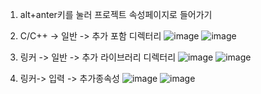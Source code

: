 1. alt+anter키를 눌러 프로젝트 속성페이지로 들어가기

2. C/C++ -> 일반 -> 추가 포함 디렉터리
![image](https://github.com/anulabgit/C-edge-/assets/127391777/701e3aba-4f2d-455b-bdba-acca0da1f3e3)
![image](https://github.com/anulabgit/C-edge-/assets/127391777/d1138e84-7469-4b1b-a875-dd097d8c29e1)

3. 링커 -> 일반 -> 추가 라이브러리 디렉터리
![image](https://github.com/anulabgit/C-edge-/assets/127391777/b6c7e0fe-be70-4d39-bbb5-2222e11561c6)
![image](https://github.com/anulabgit/C-edge-/assets/127391777/716cc39f-e344-4cce-b826-40bbf24d4538)

4. 링커-> 입력 -> 추가종속성
![image](https://github.com/anulabgit/C-edge-/assets/127391777/b98e251b-7e92-4158-b3ee-ba72e571e368)
![image](https://github.com/anulabgit/C-edge-/assets/127391777/f3ce11a0-f8d7-47ba-83cb-6dc9e58ac962)


